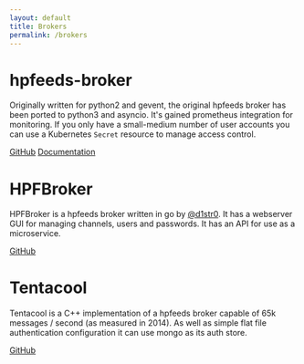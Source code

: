 ```yaml
---
layout: default
title: Brokers
permalink: /brokers
---
```


# hpfeeds-broker

Originally written for python2 and gevent, the original hpfeeds broker has been ported to python3 and asyncio. It's gained prometheus integration for monitoring. If you only have a small-medium number of user accounts you can use a Kubernetes `Secret` resource to manage access control.

[GitHub](https://github.com/hpfeeds/hpfeeds) [Documentation](https://python.hpfeeds.org/en/latest/broker.html)


# HPFBroker

HPFBroker is a hpfeeds broker written in go by [@d1str0](https://github.com/d1str0). It has a webserver GUI for managing channels, users and passwords. It has an API for use as a microservice.

[GitHub](https://github.com/d1str0/HPFBroker)


# Tentacool

Tentacool is a C++ implementation of a hpfeeds broker capable of 65k messages / second (as measured in 2014). As well as simple flat file authentication configuration it can use mongo as its auth store.

[GitHub](https://github.com/tentacool/tentacool)
